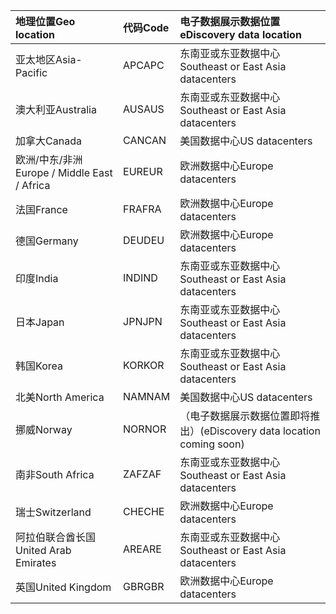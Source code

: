 
|  <span data-ttu-id="b693f-101">地理位置</span><span class="sxs-lookup"><span data-stu-id="b693f-101">Geo location</span></span>               |  <span data-ttu-id="b693f-102">代码</span><span class="sxs-lookup"><span data-stu-id="b693f-102">Code</span></span>  |  <span data-ttu-id="b693f-103">电子数据展示数据位置</span><span class="sxs-lookup"><span data-stu-id="b693f-103">eDiscovery data location</span></span>        |
|:----------------------------|:-------|:---------------------------------|
|<span data-ttu-id="b693f-104">亚太地区</span><span class="sxs-lookup"><span data-stu-id="b693f-104">Asia-Pacific</span></span>                 |<span data-ttu-id="b693f-105">APC</span><span class="sxs-lookup"><span data-stu-id="b693f-105">APC</span></span>     |<span data-ttu-id="b693f-106">东南亚或东亚数据中心</span><span class="sxs-lookup"><span data-stu-id="b693f-106">Southeast or East Asia datacenters</span></span>|
|<span data-ttu-id="b693f-107">澳大利亚</span><span class="sxs-lookup"><span data-stu-id="b693f-107">Australia</span></span>                    |<span data-ttu-id="b693f-108">AUS</span><span class="sxs-lookup"><span data-stu-id="b693f-108">AUS</span></span>     |<span data-ttu-id="b693f-109">东南亚或东亚数据中心</span><span class="sxs-lookup"><span data-stu-id="b693f-109">Southeast or East Asia datacenters</span></span>|
|<span data-ttu-id="b693f-110">加拿大</span><span class="sxs-lookup"><span data-stu-id="b693f-110">Canada</span></span>                       |<span data-ttu-id="b693f-111">CAN</span><span class="sxs-lookup"><span data-stu-id="b693f-111">CAN</span></span>     |<span data-ttu-id="b693f-112">美国数据中心</span><span class="sxs-lookup"><span data-stu-id="b693f-112">US datacenters</span></span>                    |
|<span data-ttu-id="b693f-113">欧洲/中东/非洲</span><span class="sxs-lookup"><span data-stu-id="b693f-113">Europe / Middle East / Africa</span></span>|<span data-ttu-id="b693f-114">EUR</span><span class="sxs-lookup"><span data-stu-id="b693f-114">EUR</span></span>     |<span data-ttu-id="b693f-115">欧洲数据中心</span><span class="sxs-lookup"><span data-stu-id="b693f-115">Europe datacenters</span></span>                |
|<span data-ttu-id="b693f-116">法国</span><span class="sxs-lookup"><span data-stu-id="b693f-116">France</span></span>                       |<span data-ttu-id="b693f-117">FRA</span><span class="sxs-lookup"><span data-stu-id="b693f-117">FRA</span></span>     |<span data-ttu-id="b693f-118">欧洲数据中心</span><span class="sxs-lookup"><span data-stu-id="b693f-118">Europe datacenters</span></span>                |
|<span data-ttu-id="b693f-119">德国</span><span class="sxs-lookup"><span data-stu-id="b693f-119">Germany</span></span>                      |<span data-ttu-id="b693f-120">DEU</span><span class="sxs-lookup"><span data-stu-id="b693f-120">DEU</span></span>     |<span data-ttu-id="b693f-121">欧洲数据中心</span><span class="sxs-lookup"><span data-stu-id="b693f-121">Europe datacenters</span></span>                |
|<span data-ttu-id="b693f-122">印度</span><span class="sxs-lookup"><span data-stu-id="b693f-122">India</span></span>                        |<span data-ttu-id="b693f-123">IND</span><span class="sxs-lookup"><span data-stu-id="b693f-123">IND</span></span>     |<span data-ttu-id="b693f-124">东南亚或东亚数据中心</span><span class="sxs-lookup"><span data-stu-id="b693f-124">Southeast or East Asia datacenters</span></span>|
|<span data-ttu-id="b693f-125">日本</span><span class="sxs-lookup"><span data-stu-id="b693f-125">Japan</span></span>                        |<span data-ttu-id="b693f-126">JPN</span><span class="sxs-lookup"><span data-stu-id="b693f-126">JPN</span></span>     |<span data-ttu-id="b693f-127">东南亚或东亚数据中心</span><span class="sxs-lookup"><span data-stu-id="b693f-127">Southeast or East Asia datacenters</span></span>|
|<span data-ttu-id="b693f-128">韩国</span><span class="sxs-lookup"><span data-stu-id="b693f-128">Korea</span></span>                        |<span data-ttu-id="b693f-129">KOR</span><span class="sxs-lookup"><span data-stu-id="b693f-129">KOR</span></span>     |<span data-ttu-id="b693f-130">东南亚或东亚数据中心</span><span class="sxs-lookup"><span data-stu-id="b693f-130">Southeast or East Asia datacenters</span></span>|
|<span data-ttu-id="b693f-131">北美</span><span class="sxs-lookup"><span data-stu-id="b693f-131">North America</span></span>                |<span data-ttu-id="b693f-132">NAM</span><span class="sxs-lookup"><span data-stu-id="b693f-132">NAM</span></span>     |<span data-ttu-id="b693f-133">美国数据中心</span><span class="sxs-lookup"><span data-stu-id="b693f-133">US datacenters</span></span>                    |
|<span data-ttu-id="b693f-134">挪威</span><span class="sxs-lookup"><span data-stu-id="b693f-134">Norway</span></span>                       |<span data-ttu-id="b693f-135">NOR</span><span class="sxs-lookup"><span data-stu-id="b693f-135">NOR</span></span>     |<span data-ttu-id="b693f-136">（电子数据展示数据位置即将推出）</span><span class="sxs-lookup"><span data-stu-id="b693f-136">(eDiscovery data location coming soon)</span></span>|
|<span data-ttu-id="b693f-137">南非</span><span class="sxs-lookup"><span data-stu-id="b693f-137">South Africa</span></span>                 |<span data-ttu-id="b693f-138">ZAF</span><span class="sxs-lookup"><span data-stu-id="b693f-138">ZAF</span></span>     |<span data-ttu-id="b693f-139">东南亚或东亚数据中心</span><span class="sxs-lookup"><span data-stu-id="b693f-139">Southeast or East Asia datacenters</span></span>|
|<span data-ttu-id="b693f-140">瑞士</span><span class="sxs-lookup"><span data-stu-id="b693f-140">Switzerland</span></span>                  |<span data-ttu-id="b693f-141">CHE</span><span class="sxs-lookup"><span data-stu-id="b693f-141">CHE</span></span>     |<span data-ttu-id="b693f-142">欧洲数据中心</span><span class="sxs-lookup"><span data-stu-id="b693f-142">Europe datacenters</span></span>                |
|<span data-ttu-id="b693f-143">阿拉伯联合酋长国</span><span class="sxs-lookup"><span data-stu-id="b693f-143">United Arab Emirates</span></span>         |<span data-ttu-id="b693f-144">ARE</span><span class="sxs-lookup"><span data-stu-id="b693f-144">ARE</span></span>     |<span data-ttu-id="b693f-145">东南亚或东亚数据中心</span><span class="sxs-lookup"><span data-stu-id="b693f-145">Southeast or East Asia datacenters</span></span>|
|<span data-ttu-id="b693f-146">英国</span><span class="sxs-lookup"><span data-stu-id="b693f-146">United Kingdom</span></span>               |<span data-ttu-id="b693f-147">GBR</span><span class="sxs-lookup"><span data-stu-id="b693f-147">GBR</span></span>     |<span data-ttu-id="b693f-148">欧洲数据中心</span><span class="sxs-lookup"><span data-stu-id="b693f-148">Europe datacenters</span></span>                |
